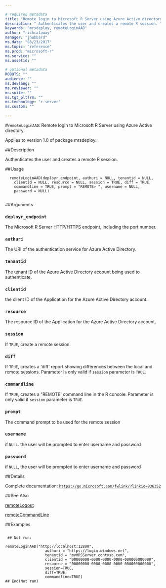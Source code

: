 ```yaml
--- 
 
# required metadata 
title: "Remote login to Microsoft R Server using Azure Active directory." 
description: " Authenticates the user and creates a remote R session. " 
keywords: "mrsdeploy, remoteLoginAAD" 
author: "richcalaway" 
manager: "jhubbard" 
ms.date: "03/23/2017" 
ms.topic: "reference" 
ms.prod: "microsoft-r" 
ms.service: "" 
ms.assetid: "" 
 
# optional metadata 
ROBOTS: "" 
audience: "" 
ms.devlang: "" 
ms.reviewer: "" 
ms.suite: "" 
ms.tgt_pltfrm: "" 
ms.technology: "r-server" 
ms.custom: "" 
 
--- 
```

 
 
 
 
 #`remoteLoginAAD`: Remote login to Microsoft R Server using Azure Active directory.

 Applies to version 1.0 of package mrsdeploy.
 
 ##Description
 
Authenticates the user and creates a remote R session.
 
 
 ##Usage

```   
  remoteLoginAAD(deployr_endpoint, authuri = NULL, tenantid = NULL,
    clientid = NULL, resource = NULL, session = TRUE, diff = TRUE,
    commandline = TRUE, prompt = "REMOTE> ", username = NULL,
    password = NULL)
 
```
 
 ##Arguments

   
  
 ### `deployr_endpoint`
 The Microsoft R Server HTTP/HTTPS endpoint, including the port number. 
  
  
  
 ### `authuri`
 The URI of the authentication service for Azure Active Directory. 
  
  
  
 ### `tenantid`
 The tenant ID of the Azure Active Directory account being used to authenticate. 
  
  
  
 ### `clientid`
 the client ID of the Application for the Azure Active Directory account. 
  
  
  
 ### `resource`
 The resource ID of the Application for the Azure Active Directory account. 
  
  
  
 ### `session`
 If `TRUE`,  create a remote session. 
  
  
  
 ### `diff`
 If `TRUE`, creates a 'diff' report showing differences between the local and remote sessions. Parameter is only valid if `session` parameter is `TRUE`. 
  
  
  
 ### `commandline`
 If `TRUE`,  creates a "REMOTE' command line in the R console. Parameter is only  valid if `session` parameter is `TRUE`. 
  
  
  
 ### `prompt`
 The command prompt to be used for the remote session 
  
  
  
 ### `username`
 if `NULL`. the user will be prompted to enter username and password 
  
  
  
 ### `password`
 if `NULL`, the user will be prompted to enter username and password 
  
 
 
 ##Details
 
Complete documentation: [`https://go.microsoft.com/fwlink/?linkid=836352`](https://go.microsoft.com/fwlink/?linkid=836352)

 
 
 ##See Also
 
[remoteLogout](remoteLogout.md)

[remoteCommandLine](remoteCommandLine.md)
   
 ##Examples

 ```
   
  ## Not run:
 
remoteLoginAAD("http://localhost:12800",
                   authuri = "https://login.windows.net",
                   tenantid = "myMRSServer.contoso.com",
                   clientid = "00000000-0000-0000-0000-000000000000",
                   resource = "00000000-0000-0000-0000-000000000000",
                   session=TRUE,
                   diff=TRUE,
                   commandline=TRUE)
 ## End(Not run) 
  
 
```
 
 

